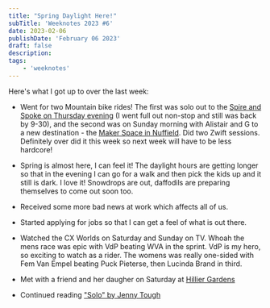 ```yaml
---
title: "Spring Daylight Here!"
subTitle: 'Weeknotes 2023 #6'
date: 2023-02-06
publishDate: 'February 06 2023'
draft: false
description:
tags:
	- 'weeknotes'
---
```


Here's what I got up to over the last week:

-   Went for two Mountain bike rides! The first was solo out to the [Spire and Spoke on Thursday evening](https://www.strava.com/activities/8495264573) (I went full out non-stop and still was back by 9-30), and the second was on Sunday morning with Alistair and G to a new destination - the [Maker Space in Nuffield](https://www.strava.com/activities/8508934422). Did two Zwift sessions. Definitely over did it this week so next week will have to be less hardcore!

-   Spring is almost here, I can feel it! The daylight hours are getting longer so that in the evening I can go for a walk and then pick the kids up and it still is dark. I love it! Snowdrops are out, daffodils are preparing themselves to come out soon too.

-   Received some more bad news at work which affects all of us.

-   Started applying for jobs so that I can get a feel of what is out there.

-   Watched the CX Worlds on Saturday and Sunday on TV. Whoah the mens race was epic with VdP beating WVA in the sprint. VdP is my hero, so exciting to watch as a rider. The womens was really one-sided with Fem Van Empel beating Puck Pieterse, then Lucinda Brand in third.

-   Met with a friend and her daugher on Saturday at [Hillier Gardens](https://www.hants.gov.uk/thingstodo/hilliergardens)

-   Continued reading ["Solo" by Jenny Tough](https://www.amazon.co.uk/SOLO-running-across-mountains-taught/dp/178325470X)
